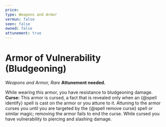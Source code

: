 ```yaml
---
price: 
type: Weapons and Armor
vermun: false
seen: false
owned: false
attunement: true
---
```

# Armor of Vulnerability (Bludgeoning)

*Weapons and Armor, Rare* **Attunement needed.**

While wearing this armor, you have resistance to bludgeoning damage. **Curse:** This armor is cursed, a fact that is revealed only when an {@spell identify} spell is cast on the armor or you attune to it. Attuning to the armor curses you until you are targeted by the {@spell remove curse} spell or similar magic; removing the armor fails to end the curse. While cursed you have vulnerability to piercing and slashing damage.